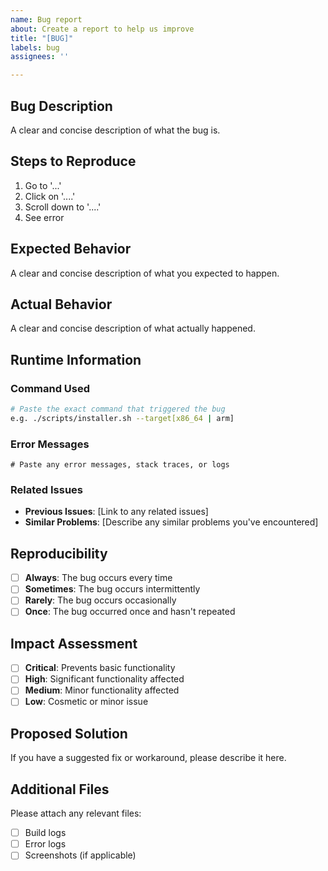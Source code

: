```yaml
---
name: Bug report
about: Create a report to help us improve
title: "[BUG]"
labels: bug
assignees: ''

---
```


## Bug Description

A clear and concise description of what the bug is.

## Steps to Reproduce

1. Go to '...'
2. Click on '....'
3. Scroll down to '....'
4. See error

## Expected Behavior

A clear and concise description of what you expected to happen.

## Actual Behavior

A clear and concise description of what actually happened.

## Runtime Information

### Command Used
```bash
# Paste the exact command that triggered the bug
e.g. ./scripts/installer.sh --target[x86_64 | arm]
```

### Error Messages
```
# Paste any error messages, stack traces, or logs
```

### Related Issues
- **Previous Issues**: [Link to any related issues]
- **Similar Problems**: [Describe any similar problems you've encountered]

## Reproducibility

- [ ] **Always**: The bug occurs every time
- [ ] **Sometimes**: The bug occurs intermittently
- [ ] **Rarely**: The bug occurs occasionally
- [ ] **Once**: The bug occurred once and hasn't repeated

## Impact Assessment

- [ ] **Critical**: Prevents basic functionality
- [ ] **High**: Significant functionality affected
- [ ] **Medium**: Minor functionality affected
- [ ] **Low**: Cosmetic or minor issue

## Proposed Solution

If you have a suggested fix or workaround, please describe it here.

## Additional Files

Please attach any relevant files:
- [ ] Build logs
- [ ] Error logs
- [ ] Screenshots (if applicable)
